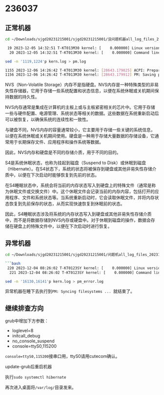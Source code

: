 # 236037

## 正常机器

```bash
cd ~/Downloads/sjgd20231215001/sjgd20231215001/没问题机器all_log_files_20231213_10：35/all_log_files/kernel
```

```bash
 19 2023-12-05 14:32:51 T-KT013M30 kernel: [    0.000000] Linux version 4.19.0-amd64-desktop (uos@x86-compile-PC) (gcc version 8.3.0 (Uos 8.3.0.5-1+dde)) #5317 SMP Mon Feb 6 16:04:31 CST 2023                     
  20 2023-12-05 14:32:51 T-KT013M30 kernel: [    0.000000] Command line: BOOT_IMAGE=/vmlinuz-4.19.0-amd64-desktop root=UUID=2bca42f1-05dc-42b8-b3ee-567e1ced9ba7 ro splash quiet DEEPIN_GFXMODE= ima_appraise=off lib     ahci.ignore_sss=1
```

```bash
sed -n '1119,1224'p kern.log > pm.log
```

```bash
1155 2023-12-06 14:26:42 T-KT013M30 kernel: [28643.179825] ACPI: Preparing to enter system sleep state S4
1156 2023-12-06 14:26:42 T-KT013M30 kernel: [28643.179912] PM: Saving platform NVS memory
```

NVS（Non-Volatile Storage）内存不是指硬盘。NVS内存是一种特殊类型的非易失性存储器，它用于存储一些系统配置和状态信息，以便在系统休眠或关机期间保持数据的持久性。

NVS内存通常是集成在计算机的主板上或与主板紧密相关的芯片中。它用于存储一些与硬件配置、电源管理、系统状态等相关的数据。这些数据在系统重新启动后可以被恢复，以确保系统的连续性和一致性。

与硬盘不同，NVS内存的容量通常较小，它主要用于存储一些关键的系统信息，以便在系统休眠或关机期间使用。硬盘是一种用于存储大量数据的存储设备，它通常用于长期保存文件、应用程序和操作系统等数据。

因此，NVS内存和硬盘是不同的存储介质，用于不同的目的。

S4是系统休眠状态，也称为挂起到磁盘（Suspend to Disk）或休眠到磁盘（Hibernate）。在S4状态下，系统的状态将被保存到硬盘或其他非易失性存储介质中，以便在下次启动时能够恢复到先前的状态。

在S4睡眠状态中，系统会将当前的内存状态写入到硬盘上的特殊文件（通常是称为休眠文件或交换文件）中。这个休眠文件会记录当前的内存内容，包括打开的应用程序、文件和系统状态等。当系统重新启动时，它会读取休眠文件，并将内存状态恢复到先前保存的状态，从而实现快速恢复到休眠前的状态。

因此，S4睡眠状态涉及将系统的内存状态写入到硬盘或其他非易失性存储介质中，而不是将数据存储到NVS内存或硬盘中。对于休眠到磁盘的操作，数据会存储在硬盘上的特殊文件中，以便在下次启动时进行恢复。

## 异常机器

```bash
cd ~/Downloads/sjgd20231215001/sjgd20231215001/问题机all_log_files_20231213_0958&1010/all_log_files/kernel

```bash
 220 2023-12-04 08:26:02 T-KT0123SY kernel: [    0.000000] Linux version 4.19.0-amd64-desktop (uos@x86-compile-PC) (gcc version 8.3.0 (Uos 8.3.0.5-1+dde)) #5317 SMP Mon Feb 6 16:04:31 CST 2023                    
  221 2023-12-04 08:26:02 T-KT0123SY kernel: [    0.000000] Command line: BOOT_IMAGE=/vmlinuz-4.19.0-amd64-desktop root=UUID=419ef5d7-3a1c-4c9e-a35d-3bee7483cfc8 ro splash quiet DEEPIN_GFXMODE= ima_appraise=off li      bahci.ignore_sss=1  
```

```bash
sed -n '16130,16141'p kern.log > pm_error.log
```

异常机器在睡下去执行到`PM: Syncing filesystems ... `就结束了。

## 继续排查方向

grub中增加下方参数：

- loglevel=8
- initcall_debug
- no_console_suspend
- console=ttyS0,115200

`console=ttyS0,115200`接串口用，ttyS0请用cutecom确认。

update-grub后重启机器

执行`sudo systemctl hibernate`

再次进入桌面将`/var/log/`目录发来。
